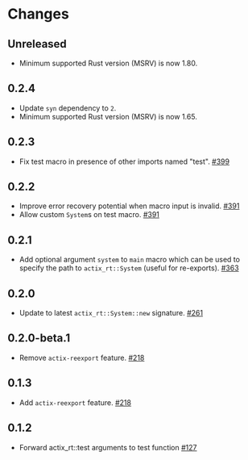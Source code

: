 # Changes

## Unreleased

- Minimum supported Rust version (MSRV) is now 1.80.

## 0.2.4

- Update `syn` dependency to `2`.
- Minimum supported Rust version (MSRV) is now 1.65.

## 0.2.3

- Fix test macro in presence of other imports named "test". [#399]

[#399]: https://github.com/actix/actix-net/pull/399

## 0.2.2

- Improve error recovery potential when macro input is invalid. [#391]
- Allow custom `System`s on test macro. [#391]

[#391]: https://github.com/actix/actix-net/pull/391

## 0.2.1

- Add optional argument `system` to `main` macro which can be used to specify the path to `actix_rt::System` (useful for re-exports). [#363]

[#363]: https://github.com/actix/actix-net/pull/363

## 0.2.0

- Update to latest `actix_rt::System::new` signature. [#261]

[#261]: https://github.com/actix/actix-net/pull/261

## 0.2.0-beta.1

- Remove `actix-reexport` feature. [#218]

[#218]: https://github.com/actix/actix-net/pull/218

## 0.1.3

- Add `actix-reexport` feature. [#218]

[#218]: https://github.com/actix/actix-net/pull/218

## 0.1.2

- Forward actix_rt::test arguments to test function [#127]

[#127]: https://github.com/actix/actix-net/pull/127
